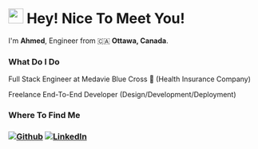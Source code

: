 <h1><img src="https://emojis.slackmojis.com/emojis/images/1531849430/4246/blob-sunglasses.gif?1531849430" width="30"/> Hey! Nice To Meet You!</h1>


<p>I'm <b>Ahmed</b>, Engineer from 🇨🇦 <b>Ottawa, Canada</b>.</p>


<h3>What Do I Do</h3>
<p>Full Stack Engineer at Medavie Blue Cross 🏥 (Health Insurance Company)</p>
<p>Freelance End-To-End Developer (Design/Development/Deployment)</p>

<h3>Where To Find Me<h3>
<p><a href="https://github.com/AhmedAlbarghouti" target="_blank"><img alt="Github" src="https://img.shields.io/badge/GitHub-%2312100E.svg?&style=for-the-badge&logo=Github&logoColor=white" /></a> <a href="https://www.linkedin.com/in/ahmedalba/" target="_blank"><img alt="LinkedIn" src="https://img.shields.io/badge/linkedin-%230077B5.svg?&style=for-the-badge&logo=linkedin&logoColor=white" /></a>
</p>
